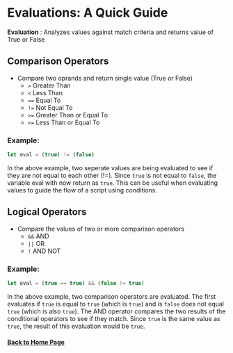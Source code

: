 # Evaluations: A Quick Guide

**Evaluation**
: Analyzes values against match criteria and returns value of True or False

## **Comparison Operators**
- Compare two oprands and return single value (True or False)
  - `>` Greater Than
  - `<` Less Than
  - `==` Equal To
  - `!=` Not Equal To
  - `>=` Greater Than or Equal To
  - `<=` Less Than or Equal To
    
### **Example:**

 ```javascript 
let eval = (true) != (false)
```

In the above example, two seperate values are being evaluated to see if they are not equal to each other (!=).
Since `true` is not equal to `false`, the variable eval with now return as `true`. This can be useful when evaluating 
values to guide the flow of a script using conditions.

## Logical Operators
- Compare the values of two or more comparison operators
  - `&&` AND
  - `||` OR
  - `!`  AND NOT

### **Example:**

```javascript
let eval = (true == true) && (false != true)
```

In the above example, two comparison operators are evaluated. The first evaluates if `true` is equal to `true` (which is `true`)
and is `false` does not equal `true` (which is also `true`). The AND operator compares the two results of the conditional 
operators to see if they match. Since `true` is the same value as `true`, the result of this evaluation would be `true`.

#### [Back to Home Page](/README.md)
